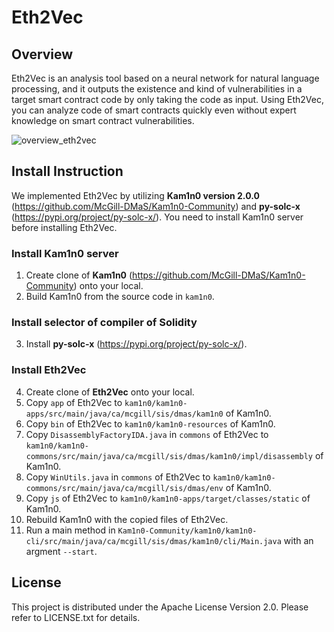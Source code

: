 # Eth2Vec

## Overview
Eth2Vec is an analysis tool based on a neural network for natural language processing, and it outputs the existence and kind of vulnerabilities in a target smart contract code by only taking the code as input. 
Using Eth2Vec, you can analyze code of smart contracts quickly even without expert knowledge on smart contract vulnerabilities.

![overview_eth2vec](https://github.com/fseclab-osaka/eth2vec/blob/main/images/overview_Eth2Vec.png)

## Install Instruction
We implemented Eth2Vec by utilizing **Kam1n0 version 2.0.0** (https://github.com/McGill-DMaS/Kam1n0-Community) and **py-solc-x** (https://pypi.org/project/py-solc-x/). 
You need to install Kam1n0 server before installing Eth2Vec.

### Install Kam1n0 server
1. Create clone of **Kam1n0** (https://github.com/McGill-DMaS/Kam1n0-Community) onto your local.
2. Build Kam1n0 from the source code in `kam1n0`.

### Install selector of compiler of Solidity
3. Install **py-solc-x** (https://pypi.org/project/py-solc-x/).

### Install Eth2Vec
4. Create clone of **Eth2Vec** onto your local.
5. Copy `app` of Eth2Vec to `kam1n0/kam1n0-apps/src/main/java/ca/mcgill/sis/dmas/kam1n0` of Kam1n0.
6. Copy `bin` of Eth2Vec to `kam1n0/kam1n0-resources` of Kam1n0.
7. Copy `DisassemblyFactoryIDA.java` in `commons` of Eth2Vec to `kam1n0/kam1n0-commons/src/main/java/ca/mcgill/sis/dmas/kam1n0/impl/disassembly` of Kam1n0.
8. Copy `WinUtils.java` in `commons` of Eth2Vec to `kam1n0/kam1n0-commons/src/main/java/ca/mcgill/sis/dmas/env` of Kam1n0.
9. Copy `js` of Eth2Vec to `kam1n0/kam1n0-apps/target/classes/static` of Kam1n0.
10. Rebuild Kam1n0 with the copied files of Eth2Vec.
11. Run a main method in `Kam1n0-Community/kam1n0/kam1n0-cli/src/main/java/ca/mcgill/sis/dmas/kam1n0/cli/Main.java` with an argment `--start`.


## License
This project is distributed under the Apache License Version 2.0. Please refer to LICENSE.txt for details.
